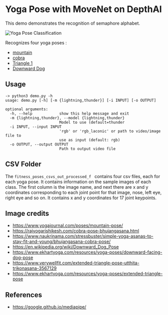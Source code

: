 # Yoga Pose with MoveNet on DepthAI

This demo demonstrates the recognition of semaphore alphabet.

![Yoga Pose Classification](medias/yoga_pose.gif)

Recognizes four yoga poses :
- [mountain](https://en.wikipedia.org/wiki/Tadasana)
- [cobra](https://en.wikipedia.org/wiki/Bhujangasana)
- [Triangle 1](https://en.wikipedia.org/wiki/Trikonasana)
- [Downward Dog](https://en.wikipedia.org/wiki/Downward_Dog_Pose)

## Usage

```
-> python3 demo.py -h
usage: demo.py [-h] [-m {lightning,thunder}] [-i INPUT] [-o OUTPUT]

optional arguments:
  -h, --help            show this help message and exit
  -m {lightning,thunder}, --model {lightning,thunder}
                        Model to use (default=thunder
  -i INPUT, --input INPUT
                        'rgb' or 'rgb_laconic' or path to video/image file to
                        use as input (default: rgb)
  -o OUTPUT, --output OUTPUT
                        Path to output video file

```

## CSV Folder 

The ```fitness_poses_csvs_out_processed_f ``` contains four csv files, each for each yoga pose. It contains information on the sample images of each class. The first column is the image name, and next there are x and y coordinates corresponding to each joint point for that image, nose, left eye, right eye and so on. It contains x and y coordinates for 17 joint keypoints.

## Image credits

- https://www.yogajournal.com/poses/mountain-pose/
- https://rajyogarishikesh.com/cobra-pose-bhujangasana.html
- https://www.naukrinama.com/stressbuster/simple-yoga-asanas-to-stay-fit-and-young/bhujangasana-cobra-pose/
- https://en.wikipedia.org/wiki/Downward_Dog_Pose
- https://www.ekhartyoga.com/resources/yoga-poses/downward-facing-dog-pose
- https://www.verywellfit.com/extended-triangle-pose-utthita-trikonasana-3567129
- https://www.ekhartyoga.com/resources/yoga-poses/extended-triangle-pose

## References

- https://google.github.io/mediapipe/